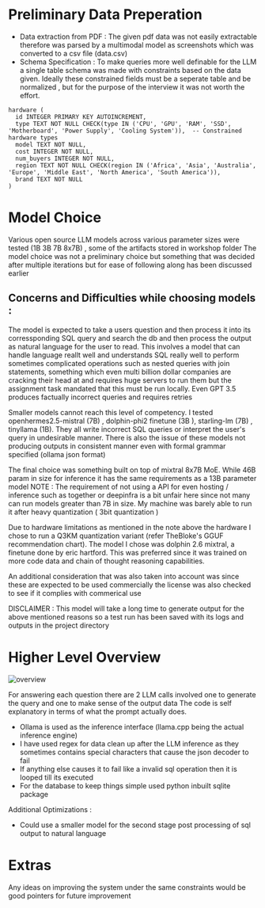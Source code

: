 # Preliminary Data Preperation
- Data extraction from PDF : The given pdf data was not easily extractable therefore was parsed by a multimodal model as screenshots which was converted to a csv file (data.csv)
- Schema Specification : To make queries more well definable for the LLM a single table schema was made with constraints based on the data given. Ideally these constrained fields must be a seperate table and be normalized , but for the purpose of the interview it was not worth the effort.
```
hardware (
  id INTEGER PRIMARY KEY AUTOINCREMENT,
  type TEXT NOT NULL CHECK(type IN ('CPU', 'GPU', 'RAM', 'SSD', 'Motherboard', 'Power Supply', 'Cooling System')),  -- Constrained hardware types
  model TEXT NOT NULL,
  cost INTEGER NOT NULL,
  num_buyers INTEGER NOT NULL,
  region TEXT NOT NULL CHECK(region IN ('Africa', 'Asia', 'Australia', 'Europe', 'Middle East', 'North America', 'South America')),
  brand TEXT NOT NULL
)
```

# Model Choice
Various open source LLM models across various parameter sizes were tested (1B 3B 7B 8x7B) , some of the artifacts stored in workshop folder
The model choice was not a preliminary choice but something that was decided after multiple iterations but for ease of following along has been discussed earlier

## Concerns and Difficulties while choosing models :
The model is expected to take a users question and then process it into its corressponding SQL query and search the db and then process the output as natural language for the user to read. This involves a model that can handle language reallt well and understands SQL really well to perform sometimes complicated operations such as nested queries with join statements, something which even multi billion dollar companies are cracking their head at and requires huge servers to run them but the assignment task mandated that this must be run locally. Even GPT 3.5 produces factually incorrect queries and requires retries

Smaller models cannot reach this level of competency. I tested openhermes2.5-mistral (7B) , dolphin-phi2 finetune (3B ), starling-lm (7B) , tinyllama (1B).
They all write incorrect SQL queries or interpret the user's query in undesirable manner. There is also the issue of these models not producing outputs in consistent manner even with formal grammar specified (ollama json format)

The final choice was something built on top of mixtral 8x7B MoE. While 46B param in size for inference it has the same requirements as a 13B parameter model
NOTE : The requirement of not using a API for even hosting / inference such as together or deepinfra is a bit unfair here since not many can run models greater than 7B in size. My machine was barely able to run it after heavy quantization ( 3bit quantization )

Due to hardware limitations as mentioned in the note above the hardware I chose to run a Q3KM quantization variant (refer TheBloke's GGUF recommendation chart).
The model I chose was dolphin 2.6 mixtral, a finetune done by eric hartford. This was preferred since it was trained on more code data and chain of thought reasoning capabilities.

An additional consideration that was also taken into account was since these are expected to be used commercially the license was also checked to see if it complies with commerical use

DISCLAIMER : This model will take a long time to generate output for the above mentioned reasons so a test run has been saved with its logs and outputs in the project directory

# Higher Level Overview

![overview](https://i.imgur.com/8WJ9YLd.png)

For answering each question there are 2 LLM calls involved one to generate the query and one to make sense of the output data 
The code is self explanatory in terms of what the prompt actually does.

- Ollama is used as the inference interface (llama.cpp being the actual inference engine)  
- I have used regex for data clean up after the LLM inference as they sometimes contains special characters that cause the json decoder to fail  
- If anything else causes it to fail like a invalid sql operation then it is looped till its executed
- For the database to keep things simple used python inbuilt sqlite package

Additional Optimizations :
- Could use a smaller model for the second stage post processing of sql output to natural language

# Extras
Any ideas on improving the system under the same constraints would be good pointers for future improvement
